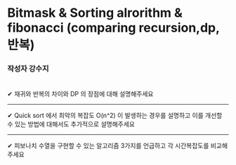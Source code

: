 # Bitmask & Sorting alrorithm & fibonacci (comparing recursion,dp,반복)

### **작성자 강수지** <br><br>

✔ 재귀와 반복의 차이와 DP 의 장점에 대해 설명해주세요

---

✔ Quick sort 에서 최악의 복잡도 O(n^2) 이 발생하는 경우를 설명하고 이를 개선할 수 있는 방법에 대해서도 추가적으로 설명해주세요

---

✔ 피보나치 수열을 구현할 수 있는 알고리즘 3가지를 언급하고 각 시간복잡도를 비교해주세요
